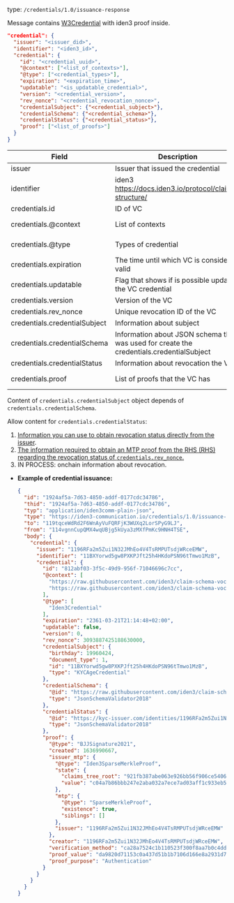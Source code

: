 
type: `/credentials/1.0/issuance-response`

Message contains [W3Credential](https://www.w3.org/TR/vc-data-model-2.0/) with iden3 proof inside.

```json
"credential": {
  "issuer": "<issuer_did>",
  "identifier": "<iden3_id>",
  "credential": {
    "id": "<credential_uuid>",
    "@context": ["<list_of_contexts>"],
    "@type": ["<credential_types>"],
    "expiration": "<expiration_time>",
    "updatable": "<is_updatable_credential>",
    "version": "<credential_version>",
    "rev_nonce": "<credential_revocation_nonce>",
    "credentialSubject": {"<credential_subject>"},
    "credentialSchema": {"<credential_schema>"},
    "credentialStatus": {"<credential_status>"},
    "proof": ["<list_of_proofs>"]
  }
}
```

| Field | Description | Type | Required |
| --- | --- | --- | --- |
| issuer | Issuer that issued the credential | string | ✅ |
| identifier | iden3 https://docs.iden3.io/protocol/claims-structure/ | string | ✅ |
| credentials.id | ID of VC | string | ✅ |
| credentials.@context | List of contexts | list of strings | ✅ |
| credentials.@type | Types of credential | list of strings | ✅ |
| credentials.expiration | The time until which VC is considered valid | string | ✅ |
| credentials.updatable | Flag that shows if is possible update the VC credential | boolean | ✅ |
| credentials.version | Version of the VC  | integer | ✅ |
| credentials.rev_nonce | Unique revocation ID of the VC | integer | ✅ |
| credentials.credentialSubject | Information about subject | *object | ✅ |
| credentials.credentialSchema | Information about JSON schema that was used for create the credentials.credentialSubject | object | ✅ |
| credentials.credentialStatus | Information about revocation the V | *object | ✅ |
| credentials.proof | List of proofs that the VC has | *list of object | ✅ |

Content of `credentials.credentialSubject` object depends of `credentials.credentialSchema`.

Allow content for `credentials.credentialStatus`:

1. [Information you can use to obtain revocation status directly from the issuer](https://github.com/iden3/claim-schema-vocab/blob/main/credentials/common-v2.md#credentialstatus).
2. [The information required to obtain an MTP proof from the RHS (RHS) regarding the revocation status of `credentials.rev_nonce`.](https://github.com/iden3/claim-schema-vocab/blob/main/proofs/Iden3ReverseSparseMerkleTreeProof.md)
3. IN PROCESS: onchain information about revocation.

- **Example of credential issuance:**
    
    ```json
    {
      "id": "1924af5a-7d63-4850-addf-0177cdc34786",
      "thid": "1924af5a-7d63-4850-addf-0177cdc34786",
      "typ": "application/iden3comm-plain-json",
      "type": "https://iden3-communication.io/credentials/1.0/issuance-response",
      "to": "119tqceWdRd2F6WnAyVuFQRFjK3WUXq2LorSPyG9LJ",
      "from": "114vgnnCupQMX4wqUBjg5kUya3zMXfPmKc9HNH4TSE",
      "body": {
        "credential": {
          "issuer": "1196RFa2m5Zui1N32JMhEo4V4TsRMPUTsdjWRceEMW",
          "identifier": "11BXYorwd5gw8PXKPJft25h4HKdoPSN96tTmwo1MzB",
          "credential": {
            "id": "812abf03-3f5c-49d9-956f-71046696c7cc",
            "@context": [
              "https://raw.githubusercontent.com/iden3/claim-schema-vocab/main/schemas/json-ld/iden3credential.json-ld",
              "https://raw.githubusercontent.com/iden3/claim-schema-vocab/main/schemas/json-ld/kyc.json-ld"
            ],
            "@type": [
              "Iden3Credential"
            ],
            "expiration": "2361-03-21T21:14:48+02:00",
            "updatable": false,
            "version": 0,
            "rev_nonce": 3093887425188630000,
            "credentialSubject": {
              "birthday": 19960424,
              "document_type": 1,
              "id": "11BXYorwd5gw8PXKPJft25h4HKdoPSN96tTmwo1MzB",
              "type": "KYCAgeCredential"
            },
            "credentialSchema": {
              "@id": "https://raw.githubusercontent.com/iden3/claim-schema-vocab/main/schemas/json/KYCAgeCredential.json",
              "type": "JsonSchemaValidator2018"
            },
            "credentialStatus": {
              "@id": "https://kyc-issuer.com/identities/1196RFa2m5Zui1N32JMhEo4V4TsRMPUTsdjWRceEMW/revocation/status/3093887425188629987",
              "type": "JsonSchemaValidator2018"
            },
            "proof": {
              "@type": "BJJSignature2021",
              "created": 1636990667,
              "issuer_mtp": {
                "@type": "Iden3SparseMerkleProof",
                "state": {
                  "claims_tree_root": "921fb387abe063e926bb56f906ce5406f30d14b49f6c8119b861c41422123012",
                  "value": "c04a7b86bbb247e2aba032a7ece7ad03aff1c933eb568db40a796a4a27861a13"
                },
                "mtp": {
                  "@type": "SparseMerkleProof",
                  "existence": true,
                  "siblings": []
                },
                "issuer": "1196RFa2m5Zui1N32JMhEo4V4TsRMPUTsdjWRceEMW"
              },
              "creator": "1196RFa2m5Zui1N32JMhEo4V4TsRMPUTsdjWRceEMW",
              "verification_method": "ca28a7524c1b110523f300f8aa7b0c4dd3979103075891bf7558467c1f247c9c",
              "proof_value": "da9820d71153c0a437d51b1b7106d166e8a2931d7f7545096386327bf2e5d8128ae01e1b00b45f598542718a63bbb0ef36e2f3126fe8d8548c4285e9bf3a9102",
              "proof_purpose": "Authentication"
            }
          }
        }
      }
    }
    ```
